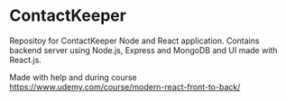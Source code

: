 # ContactKeeper

Repositoy for ContactKeeper Node and React application. Contains backend server using Node.js, Express and MongoDB and UI made with React.js. 

Made with help and during course https://www.udemy.com/course/modern-react-front-to-back/ 
